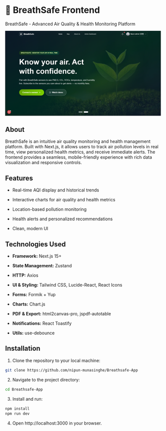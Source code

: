# 🌿 BreathSafe Frontend
BreathSafe - Advanced Air Quality & Health Monitoring Platform

![Home Page Screenshot](./public/homepage.png)

## About

BreathSafe is an intuitive air quality monitoring and health management platform. Built with Next.js, it allows users to track air pollution levels in real time, view personalized health metrics, and receive immediate alerts. The frontend provides a seamless, mobile-friendly experience with rich data visualization and responsive controls.
## Features

- Real-time AQI display and historical trends

- Interactive charts for air quality and health metrics

- Location-based pollution monitoring

- Health alerts and personalized recommendations

- Clean, modern UI


## Technologies Used

- **Framework:** Next.js 15+

- **State Management:** Zustand

- **HTTP:** Axios

- **UI & Styling:** Tailwind CSS, Lucide-React, React Icons

- **Forms:** Formik + Yup

- **Charts:** Chart.js

- **PDF & Export:** html2canvas-pro, jspdf-autotable

- **Notifications:** React Toastify

- **Utils:** use-debounce
## Installation

1. Clone the repository to your local machine:
```bash
git clone https://github.com/nipun-munasinghe/Breathsafe-App
```
2. Navigate to the project directory:
```bash
cd Breathsafe-App
```
3. Install and run:
```bash
npm install
npm run dev
```
4. Open http://localhost:3000 in your browser.
